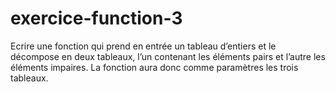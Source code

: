 # exercice-function-3
Ecrire une fonction qui prend en entrée un tableau d’entiers et le décompose en deux tableaux, l’un contenant les éléments pairs et l’autre les éléments impaires. La fonction aura donc comme paramètres les trois tableaux.
